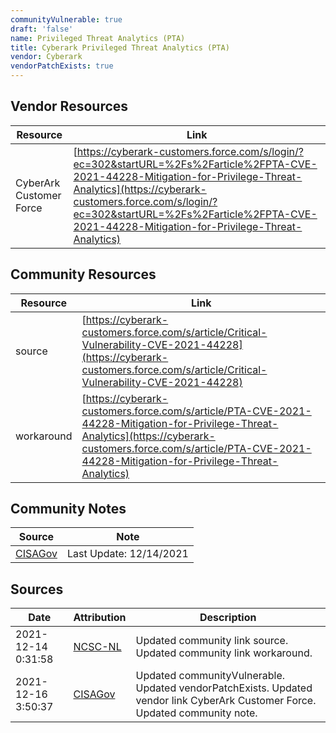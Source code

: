 ```yaml
---
communityVulnerable: true
draft: 'false'
name: Privileged Threat Analytics (PTA)
title: Cyberark Privileged Threat Analytics (PTA)
vendor: Cyberark
vendorPatchExists: true
---
```


## Vendor Resources
| Resource | Link |
| --- | --- |
| CyberArk Customer Force | [https://cyberark-customers.force.com/s/login/?ec=302&startURL=%2Fs%2Farticle%2FPTA-CVE-2021-44228-Mitigation-for-Privilege-Threat-Analytics](https://cyberark-customers.force.com/s/login/?ec=302&startURL=%2Fs%2Farticle%2FPTA-CVE-2021-44228-Mitigation-for-Privilege-Threat-Analytics) |

## Community Resources
| Resource | Link |
| --- | --- |
| source | [https://cyberark-customers.force.com/s/article/Critical-Vulnerability-CVE-2021-44228](https://cyberark-customers.force.com/s/article/Critical-Vulnerability-CVE-2021-44228) |
| workaround | [https://cyberark-customers.force.com/s/article/PTA-CVE-2021-44228-Mitigation-for-Privilege-Threat-Analytics](https://cyberark-customers.force.com/s/article/PTA-CVE-2021-44228-Mitigation-for-Privilege-Threat-Analytics) |

## Community Notes
| Source | Note |
| --- | --- |
| [CISAGov](https://raw.githubusercontent.com/cisagov/log4j-affected-db/develop/README.md) | Last Update: 12/14/2021 |

## Sources
| Date | Attribution | Description |
| --- | --- | --- |
| 2021-12-14 0:31:58 | [NCSC-NL](https://github.com/NCSC-NL/log4shell/blob/main/software/README.md) | Updated community link source. Updated community link workaround.  |
| 2021-12-16 3:50:37 | [CISAGov](https://raw.githubusercontent.com/cisagov/log4j-affected-db/develop/README.md) | Updated communityVulnerable. Updated vendorPatchExists. Updated vendor link CyberArk Customer Force. Updated community note.  |

